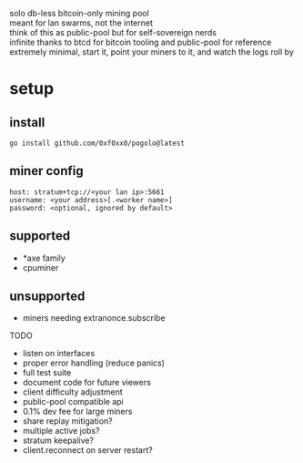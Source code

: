 solo db-less bitcoin-only mining pool  
meant for lan swarms, not the internet  
think of this as public-pool but for self-sovereign nerds  
infinite thanks to btcd for bitcoin tooling and public-pool for reference  
extremely minimal, start it, point your miners to it, and watch the logs roll by

# setup
## install
```
go install github.com/0xf0xx0/pogolo@latest
```
## miner config
```
host: stratum+tcp://<your lan ip>:5661
username: <your address>[.<worker name>]
password: <optional, ignored by default>
```

## supported
- *axe family
- cpuminer
## unsupported
- miners needing extranonce.subscribe

TODO
- listen on interfaces
- proper error handling (reduce panics)
- full test suite
- document code for future viewers
- client difficulty adjustment
- public-pool compatible api
- 0.1% dev fee for large miners
- share replay mitigation?
- multiple active jobs?
- stratum keepalive?
- client.reconnect on server restart?
